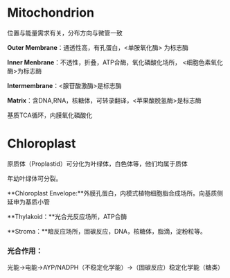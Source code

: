 # Mitochondrion 

位置与能量需求有关，分布方向与微管一致

**Outer Membrane**：通透性高，有孔蛋白，<单胺氧化酶> 为标志酶

**Inner Menbrane**：不透性，折叠，ATP合酶，氧化磷酸化场所， <细胞色素氧化酶>为标志酶

**Intermembrane**：<腺苷酸激酶>是标志酶

**Matrix**：含DNA,RNA，核糖体，可转录翻译，<苹果酸脱氢酶>是标志酶

基质TCA循环，内膜氧化磷酸化

# Chloroplast

原质体（Proplastid）可分化为叶绿体，白色体等，他们均属于质体

年幼叶绿体可分裂。

**Chloroplast Envelope:**外膜孔蛋白，内模式植物细胞脂合成场所。向基质侧延申为基质小管

**Thylakoid：**光合光反应场所，ATP合酶

**Stroma：**暗反应场所，固碳反应，DNA，核糖体，脂滴，淀粉粒等。

### 光合作用：

光能→电能→AYP/NADPH（不稳定化学能）→（固碳反应）稳定化学能（糖类）

